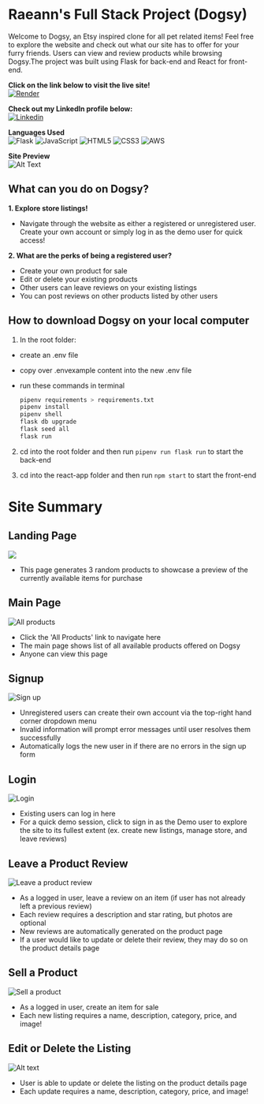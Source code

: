 # Raeann's Full Stack Project (Dogsy)

Welcome to Dogsy, an Etsy inspired clone for all pet related items! Feel free to explore the website and check out what our site has to offer for your furry friends. Users can view and review products while browsing Dogsy.The project was built using Flask for back-end and React for front-end.

**Click on the link below to visit the live site!**<br>
[![Render](https://img.shields.io/badge/Render-%46E3B7.svg?style=for-the-badge&logo=render&logoColor=white)
](https://dogsy.onrender.com/)

**Check out my LinkedIn profile below:**<br>
[![Linkedin](https://img.shields.io/badge/linkedin-%230077B5.svg?style=for-the-badge&logo=linkedin&logoColor=white)](https://www.linkedin.com/in/raeanntsui/)

**Languages Used**<br>
![Flask](https://img.shields.io/badge/flask-%23000.svg?style=for-the-badge&logo=flask&logoColor=white)
![JavaScript](https://img.shields.io/badge/javascript-%23323330.svg?style=for-the-badge&logo=javascript&logoColor=%23F7DF1E)
![HTML5](https://img.shields.io/badge/html5-%23E34F26.svg?style=for-the-badge&logo=html5&logoColor=white)
![CSS3](https://img.shields.io/badge/css3-%231572B6.svg?style=for-the-badge&logo=css3&logoColor=white)
![AWS](https://img.shields.io/badge/AWS-%23FF9900.svg?style=for-the-badge&logo=amazon-aws&logoColor=white)

**Site Preview**<br>
![Alt Text](https://media.giphy.com/media/v1.Y2lkPTc5MGI3NjExYmcyeW5wZ3l6dTB3eXB4cGtvYThtZ2RkdmE4ZHgwbmpuMHpvdW52OCZlcD12MV9pbnRlcm5hbF9naWZfYnlfaWQmY3Q9Zw/nLpZQxxXm98qlUBQzV/giphy.gif)

<!-- ![Alt text](<Screen-Recording-2024-01-13-at-11.17.31 AM.gif>) -->

## What can you do on Dogsy?

**1. Explore store listings!**<br>

- Navigate through the website as either a registered or unregistered user. Create your own account or simply log in as the demo user for quick access!

**2. What are the perks of being a registered user?**<br>

- Create your own product for sale
- Edit or delete your existing products
- Other users can leave reviews on your existing listings
- You can post reviews on other products listed by other users

## How to download Dogsy on your local computer

1. In the root folder:

- create an .env file
- copy over .envexample content into the new .env file
- run these commands in terminal

  ```bash
  pipenv requirements > requirements.txt
  pipenv install
  pipenv shell
  flask db upgrade
  flask seed all
  flask run
  ```

2. cd into the root folder and then run `pipenv run flask run` to start the back-end

3. cd into the react-app folder and then run `npm start` to start the front-end

# Site Summary

## Landing Page

![](image-8.png)

- This page generates 3 random products to showcase a preview of the currently available items for purchase

## Main Page

![All products](image.png)

- Click the 'All Products' link to navigate here
- The main page shows list of all available products offered on Dogsy
- Anyone can view this page

## Signup

![Sign up](image-3.png)

- Unregistered users can create their own account via the top-right hand corner dropdown menu
- Invalid information will prompt error messages until user resolves them successfully
- Automatically logs the new user in if there are no errors in the sign up form

## Login

![Login](image-2.png)

- Existing users can log in here
- For a quick demo session, click to sign in as the Demo user to explore the site to its fullest extent (ex. create new listings, manage store, and leave reviews)

## Leave a Product Review

![Leave a product review](image-4.png)

- As a logged in user, leave a review on an item (if user has not already left a previous review)
- Each review requires a description and star rating, but photos are optional
- New reviews are automatically generated on the product page
- If a user would like to update or delete their review, they may do so on the product details page

## Sell a Product

![Sell a product](image-5.png)

- As a logged in user, create an item for sale
- Each new listing requires a name, description, category, price, and image!

## Edit or Delete the Listing

![Alt text](image-6.png)

- User is able to update or delete the listing on the product details page
- Each update requires a name, description, category, price, and image!

